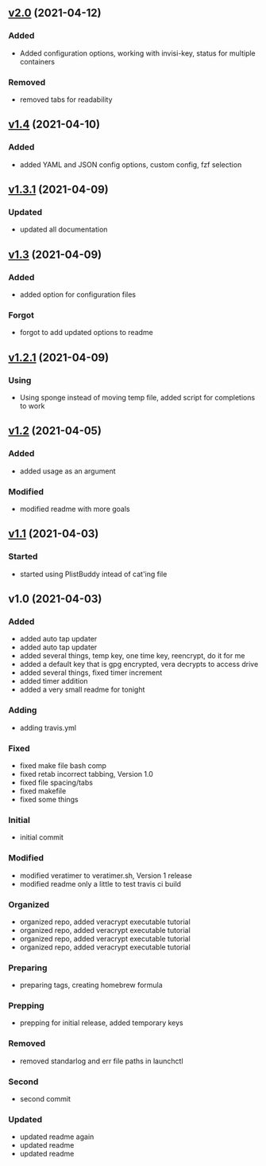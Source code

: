 
<a name="v2.0"></a>
## [v2.0](https://github.com/lmburns/pass-vera/compare/v1.4...v2.0) (2021-04-12)

### Added

* Added configuration options, working with invisi-key, status for multiple containers

### Removed

* removed tabs for readability


<a name="v1.4"></a>
## [v1.4](https://github.com/lmburns/pass-vera/compare/v1.3.1...v1.4) (2021-04-10)

### Added

* added YAML and JSON config options, custom config, fzf selection


<a name="v1.3.1"></a>
## [v1.3.1](https://github.com/lmburns/pass-vera/compare/v1.3...v1.3.1) (2021-04-09)

### Updated

* updated all documentation


<a name="v1.3"></a>
## [v1.3](https://github.com/lmburns/pass-vera/compare/v1.2.1...v1.3) (2021-04-09)

### Added

* added option for configuration files

### Forgot

* forgot to add updated options to readme


<a name="v1.2.1"></a>
## [v1.2.1](https://github.com/lmburns/pass-vera/compare/v1.2...v1.2.1) (2021-04-09)

### Using

* Using sponge instead of moving temp file, added script for completions to work


<a name="v1.2"></a>
## [v1.2](https://github.com/lmburns/pass-vera/compare/v1.1...v1.2) (2021-04-05)

### Added

* added usage as an argument

### Modified

* modified readme with more goals


<a name="v1.1"></a>
## [v1.1](https://github.com/lmburns/pass-vera/compare/v1.0...v1.1) (2021-04-03)

### Started

* started using PlistBuddy intead of cat'ing file


<a name="v1.0"></a>
## v1.0 (2021-04-03)

### Added

* added auto tap updater
* added auto tap updater
* added several things, temp key, one time key, reencrypt, do it for me
* added a default key that is gpg encrypted, vera decrypts to access drive
* added several things, fixed timer increment
* added timer addition
* added a very small readme for tonight

### Adding

* adding travis.yml

### Fixed

* fixed make file bash comp
* fixed retab incorrect tabbing, Version 1.0
* fixed file spacing/tabs
* fixed makefile
* fixed some things

### Initial

* initial commit

### Modified

* modified veratimer to veratimer.sh, Version 1 release
* modified readme only a little to test travis ci build

### Organized

* organized repo, added veracrypt executable tutorial
* organized repo, added veracrypt executable tutorial
* organized repo, added veracrypt executable tutorial
* organized repo, added veracrypt executable tutorial

### Preparing

* preparing tags, creating homebrew formula

### Prepping

* prepping for initial release, added temporary keys

### Removed

* removed standarlog and err file paths in launchctl

### Second

* second commit

### Updated

* updated readme again
* updated readme
* updated readme

